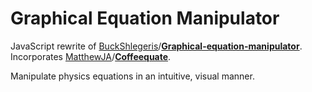 Graphical Equation Manipulator
==============================
JavaScript rewrite of [BuckShlegeris]/**[Graphical-equation-manipulator]**. Incorporates [MatthewJA]/**[Coffeequate]**.

Manipulate physics equations in an intuitive, visual manner.

[BuckShlegeris]: https://github.com/BuckShlegeris
[Graphical-Equation-Manipulator]: https://github.com/BuckShlegeris/Graphical-equation-manipulator
[MatthewJA]: https://github.com/MatthewJA
[Coffeequate]: https://github.com/MatthewJA/Coffeequate
